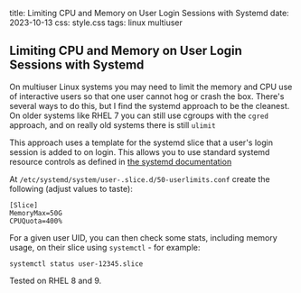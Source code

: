 title: Limiting CPU and Memory on User Login Sessions with Systemd
date: 2023-10-13
css: style.css
tags: linux multiuser


## Limiting CPU and Memory on User Login Sessions with Systemd

On multiuser Linux systems you may need to limit the memory and CPU use of interactive users so that one user cannot hog or crash the box. There's several ways to do this, but I find the systemd approach to be the cleanest. On older systems like RHEL 7 you can still use cgroups with the ```cgred``` approach, and on really old systems there is still ```ulimit```

This approach uses a template for the systemd slice that a user's login session is added to on login. This allows you to use standard systemd resource controls as defined in [the systemd documentation](https://www.freedesktop.org/software/systemd/man/systemd.resource-control.html)

At ```/etc/systemd/system/user-.slice.d/50-userlimits.conf``` create the following (adjust values to taste):

```
[Slice]
MemoryMax=50G
CPUQuota=400%
```

For a given user UID, you can then check some stats, including memory usage,  on their slice using ```systemctl``` - for example:

```
systemctl status user-12345.slice
```

Tested on RHEL 8 and 9.
